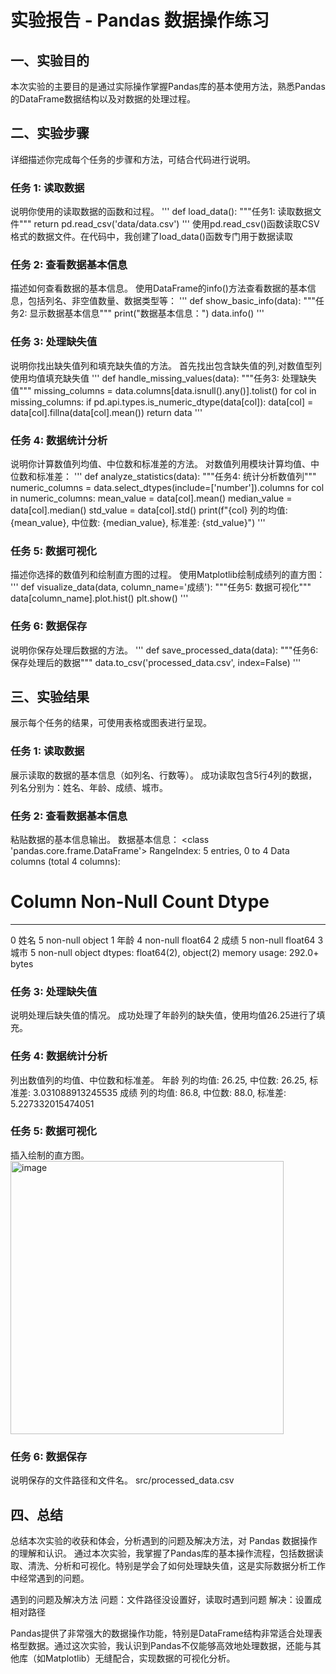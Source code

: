 # 实验报告 - Pandas 数据操作练习

## 一、实验目的
本次实验的主要目的是通过实际操作掌握Pandas库的基本使用方法，熟悉Pandas的DataFrame数据结构以及对数据的处理过程。

## 二、实验步骤
详细描述你完成每个任务的步骤和方法，可结合代码进行说明。

### 任务 1: 读取数据
说明你使用的读取数据的函数和过程。
'''
def load_data():
    """任务1: 读取数据文件"""
    return pd.read_csv('data/data.csv')
'''
使用pd.read_csv()函数读取CSV格式的数据文件。在代码中，我创建了load_data()函数专门用于数据读取
### 任务 2: 查看数据基本信息
描述如何查看数据的基本信息。
使用DataFrame的info()方法查看数据的基本信息，包括列名、非空值数量、数据类型等：
'''
def show_basic_info(data):
    """任务2: 显示数据基本信息"""
    print("数据基本信息：")
    data.info()
'''
### 任务 3: 处理缺失值
说明你找出缺失值列和填充缺失值的方法。
首先找出包含缺失值的列,对数值型列使用均值填充缺失值
'''
def handle_missing_values(data):
    """任务3: 处理缺失值"""
    missing_columns = data.columns[data.isnull().any()].tolist()
    for col in missing_columns:
        if pd.api.types.is_numeric_dtype(data[col]):
            data[col] = data[col].fillna(data[col].mean())
    return data
'''
### 任务 4: 数据统计分析
说明你计算数值列均值、中位数和标准差的方法。
对数值列用模块计算均值、中位数和标准差：
'''
def analyze_statistics(data):
    """任务4: 统计分析数值列"""
    numeric_columns = data.select_dtypes(include=['number']).columns
    for col in numeric_columns:
        mean_value = data[col].mean()
        median_value = data[col].median()
        std_value = data[col].std()
        print(f"{col} 列的均值: {mean_value}, 中位数: {median_value}, 标准差: {std_value}")
'''
### 任务 5: 数据可视化
描述你选择的数值列和绘制直方图的过程。
使用Matplotlib绘制成绩列的直方图：
'''
def visualize_data(data, column_name='成绩'):
    """任务5: 数据可视化"""
    data[column_name].plot.hist()
    plt.show()
'''
### 任务 6: 数据保存
说明你保存处理后数据的方法。
'''
def save_processed_data(data):
    """任务6: 保存处理后的数据"""
    data.to_csv('processed_data.csv', index=False)
'''
## 三、实验结果
展示每个任务的结果，可使用表格或图表进行呈现。

### 任务 1: 读取数据
展示读取的数据的基本信息（如列名、行数等）。
成功读取包含5行4列的数据，列名分别为：姓名、年龄、成绩、城市。
### 任务 2: 查看数据基本信息
粘贴数据的基本信息输出。
数据基本信息：
<class 'pandas.core.frame.DataFrame'>
RangeIndex: 5 entries, 0 to 4
Data columns (total 4 columns):
 #   Column  Non-Null Count  Dtype
---  ------  --------------  -----
 0   姓名      5 non-null      object
 1   年龄      4 non-null      float64
 2   成绩      5 non-null      float64
 3   城市      5 non-null      object
dtypes: float64(2), object(2)
memory usage: 292.0+ bytes
### 任务 3: 处理缺失值
说明处理后缺失值的情况。
成功处理了年龄列的缺失值，使用均值26.25进行了填充。
### 任务 4: 数据统计分析
列出数值列的均值、中位数和标准差。
年龄 列的均值: 26.25, 中位数: 26.25, 标准差: 3.031088913245535
成绩 列的均值: 86.8, 中位数: 88.0, 标准差: 5.227332015474051
### 任务 5: 数据可视化
插入绘制的直方图。
<img width="437" alt="image" src="https://github.com/user-attachments/assets/fbb34a05-3f2a-4a6e-b9ab-0852de3ab07c" />

### 任务 6: 数据保存
说明保存的文件路径和文件名。
src/processed_data.csv
## 四、总结
总结本次实验的收获和体会，分析遇到的问题及解决方法，对 Pandas 数据操作的理解和认识。
通过本次实验，我掌握了Pandas库的基本操作流程，包括数据读取、清洗、分析和可视化。特别是学会了如何处理缺失值，这是实际数据分析工作中经常遇到的问题。

遇到的问题及解决方法
问题：文件路径没设置好，读取时遇到问题
解决：设置成相对路径

Pandas提供了非常强大的数据操作功能，特别是DataFrame结构非常适合处理表格型数据。通过这次实验，我认识到Pandas不仅能够高效地处理数据，还能与其他库（如Matplotlib）无缝配合，实现数据的可视化分析。    

